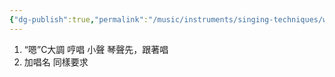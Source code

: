 ```yaml
---
{"dg-publish":true,"permalink":"/music/instruments/singing-techniques/white-bear-class-1/","dgPassFrontmatter":true}
---
```


1. “嗯”C大調    哼唱 小聲  琴聲先，跟著唱
2. 加唱名 同樣要求